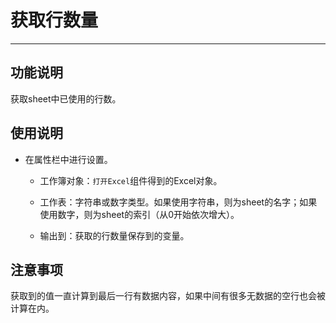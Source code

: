 # 获取行数量
---
## 功能说明
获取sheet中已使用的行数。

## 使用说明
* 在属性栏中进行设置。

  * 工作簿对象：`打开Excel`组件得到的Excel对象。
  
  * 工作表：字符串或数字类型。如果使用字符串，则为sheet的名字；如果使用数字，则为sheet的索引（从0开始依次增大）。
  
  * 输出到：获取的行数量保存到的变量。

## 注意事项
获取到的值一直计算到最后一行有数据内容，如果中间有很多无数据的空行也会被计算在内。